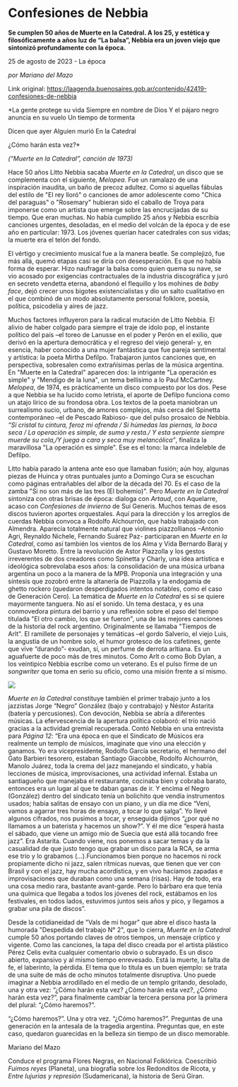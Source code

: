 # Confesiones de Nebbia

**Se cumplen 50 años de  Muerte en la Catedral. A los 25, y estética y filosóficamente a años luz de “La balsa”, Nebbia era un joven viejo que sintonizó profundamente con la época.**

25 de agosto de 2023 - La época

_por Mariano del Mazo_

Link original: https://laagenda.buenosaires.gob.ar/contenido/42419-confesiones-de-nebbia



*La gente protege su vida
Siempre en nombre de Dios
Y el pájaro negro anuncia en su vuelo
Un tiempo de tormenta

Dicen que ayer
Alguien murió
En la Catedral

¿Cómo harán esta vez?*




*(“Muerte en la Catedral”, canción de 1973)*




Hace 50 años Litto Nebbia sacaba *Muerte en la Catedral*, un disco que se complementa con el siguiente, *Melopea*. Fue un ramalazo de una inspiración inaudita, un baño de precoz adultez. Como si aquellas fábulas del estilo de "El rey lloró" o canciones de amor adolescente como "Chica del paraguas" o "Rosemary" hubieran sido el caballo de Troya para imponerse como un artista que emerge sobre las encrucijadas de su tiempo. Que eran muchas. No había cumplido 25 años y Nebbia escribía canciones urgentes, desoladas, en el medio del volcán de la época y de ese año en particular: 1973. Los jóvenes querían hacer catedrales con sus vidas; la muerte era el telón del fondo.




El vértigo y crecimiento musical fue a la manera beatle. Se complejizó, fue más allá, quemó etapas casi se diría con desesperación. Es que no había forma de esperar. Hizo naufragar la balsa como quien quema su nave, se vio acosado por exigencias contractuales de la industria discográfica y juró en secreto vendetta eterna, abandonó el flequillo y los mohines de *baby face*, dejó crecer unos bigotes existencialistas y dio un salto cualitativo en el que combinó de un modo absolutamente personal folklore, poesía, política, psicodelia y aires de jazz.




Muchos factores influyeron para la radical mutación de Litto Nebbia. El alivio de haber colgado para siempre el traje de ídolo pop, el instante político del país –el toreo de Lanusse en el poder y Perón en el exilio, que derivó en la apertura democrática y el regreso del viejo general- y, en esencia, haber conocido a una mujer fantástica que fue pareja sentimental y artística: la poeta Mirtha Defilpo. Trabajaron juntos canciones que, en perspectiva, sobresalen como extrañísimas perlas de la música argentina. En "Muerte en la Catedral" aparecen dos: la intrigante "La operación es simple" y "Mendigo de la luna", un tema bellísimo a lo Paul McCartney. *Melopea*, de 1974, es prácticamente un disco compuesto por los dos. Pese a que Nebbia se ha lucido como letrista, el aporte de Defilpo funciona como un atajo lírico de su frondosa obra. Los textos de la poeta maniobran un surrealismo sucio, urbano, de amores complejos, más cerca del Spinetta contemporáneo –el de Pescado Rabioso- que del pulso prosaico de Nebbia. *“Si cristal tu cintura, feroz mi ofrenda / Si húmedas las piernas, la boca seca / La operación es simple, de suma y resta./ Y esta serpiente siempre muerde su cola,/Y juega a cara y seca muy melancólica”*, finaliza la maravillosa "La operación es simple". Ese es el tono: la marca indeleble de Defilpo.




Litto había parado la antena ante eso que llamaban fusión; aún hoy, algunas piezas de Huinca y otras puntuales junto a Domingo Cura se escuchan como páginas entrañables del albor de la década del 70. Es el caso de la zamba "Si no son más de las tres (El bohemio)". Pero *Muerte en la Catedral* sintoniza con otras brisas de época: dialoga con *Artaud*, con Aquelarre, acaso con *Confesiones de invierno* de Sui Generis. Muchos temas de esos discos tuvieron aportes orquestales. Aquí para la dirección y los arreglos de cuerdas Nebbia convoca a Rodolfo Alchourrón, que había trabajado con Almendra. Aparecía totalmente natural que violines piazzollianos –Antonio Agri, Reynaldo Nichele, Fernando Suárez Paz- participaran en *Muerte en la Catedral*, como así también los vientos de los Alma y Vida Bernardo Baraj y Gustavo Moretto. Entre la revolución de Astor Piazzolla y los gestos irreverentes de dos creadores como Spinetta y Charly, una idea artística e ideológica sobrevolaba esos años: la consolidación de una música urbana argentina un poco a la manera de la MPB. Proponía una integración y una síntesis que zozobró entre la altanería de Piazzolla y la endogamia de ghetto rockero (quedaron desperdigados intentos notables, como el caso de Generación Cero). La temática de *Muerte en la Catedral* es si se quiere mayormente tanguera. No así el sonido. Un tema destaca, y es una conmovedora pintura del barrio y una reflexión sobre el paso del tiempo titulada "El otro cambio, los que se fueron", una de las mejores canciones de la historia del rock argentino. Originalmente se llamaba "Tiempos de Arlt". El ramillete de personajes y temáticas –el gordo Salverio, el viejo Luis, la angustia de un hombre solo, el humor grotesco de los cafetines, gente que vive “durando”- exudan, sí, un perfume de derrota arltiana. Es un aguafuerte de poco más de tres minutos. Como Arlt o como Bob Dylan, a los veintipico Nebbia escribe como un veterano. Es el pulso firme de un *songwriter* que toma en serio su oficio, como una misión frente a sí mismo.




![](https://cdn.feater.me/files/images/2600194/e3350b3e-e0f7-428e-8a91-c2df7fcee7d8.jpg)




*Muerte en la Catedral* constituye también el primer trabajo junto a los jazzistas Jorge “Negro” González (bajo y contrabajo) y Néstor Astarita (batería y percusiones). Con devoción, Nebbia se abría a diferentes músicas. La efervescencia de la apertura política colaboró: el trío nació gracias a la actividad gremial recuperada. Contó Nebbia en una entrevista para *Página 12*: “Era una época en que el Sindicato de Músicos era realmente un templo de músicos, imaginate que vino una elección y ganamos. Yo era vicepresidente, Rodolfo García secretario, el hermano del Gato Barbieri tesorero, estaban Santiago Giacobbe, Rodolfo Alchourrón, Manolo Juárez, toda la crema del jazz manejando el sindicato, y había lecciones de música, improvisaciones, una actividad infernal. Estaba un santiagueño que manejaba el restaurante, cocinaba bien y cobraba barato, entonces era un lugar al que te daban ganas de ir. Y encima el Negro (González) dentro del sindicato tenía un bolichito que vendía instrumentos usados; había salitas de ensayo con un piano, y un día me dice “Vení, vamos a agarrar tres horas de ensayo, a tocar lo que salga”. Yo llevé algunos cifrados, nos pusimos a tocar, y enseguida dijimos “¿por qué no llamamos a un baterista y hacemos un show?”. Y él me dice “esperá hasta el sábado, que viene un amigo mío de Suecia que está allá tocando free jazz”. Era Astarita. Cuando viene, nos ponemos a sacar temas y da la casualidad de que justo tengo que grabar un disco para la RCA, se arma ese trío y lo grabamos (…).Funcionamos bien porque no hacemos ni rock propiamente dicho ni jazz, salen rítmicas nuevas, que tienen que ver con Brasil y con el jazz, hay mucha acordística, y en vivo hacíamos zapadas e improvisaciones que duraban como una semana (risas). Hay de todo, era una cosa medio rara, bastante avant-garde. Pero lo bárbaro era que tenía una química que llegaba a todos los jóvenes del rock, estábamos en los festivales, en todos lados, estuvimos juntos seis años y pico, y llegamos a grabar una pila de discos”.




Desde la cotidianeidad de "Vals de mi hogar" que abre el disco hasta la humorada "Despedida del trabajo N° 2", que lo cierra, *Muerte en la Catedral* cumple 50 años portando claves de otros tiempos, un mensaje críptico y vigente. Como las canciones, la tapa del disco creada por el artista plástico Pérez Celis evita cualquier comentario obvio o subrayado. Es un disco abierto, expansivo y al mismo tiempo enrevesado. Está la muerte, la falta de fe, el laberinto, la pérdida. El tema que lo titula es un buen ejemplo: se trata de una suite de más de ocho minutos totalmente disruptiva. Uno puede imaginar a Nebbia arrodillado en el medio de un templo gritando, desolado, una y otra vez: “¿Cómo harán esta vez? ¿Cómo harán esta vez?, ¿Cómo harán esta vez?”, para finalmente cambiar la tercera persona por la primera del plural: “¿Cómo haremos?”.




“¿Cómo haremos?”. Una y otra vez. “¿Cómo haremos?”. Preguntas de una generación en la antesala de la tragedia argentina. Preguntas que, en este caso, quedaron guarecidas en la belleza sin tiempo de un disco memorable.




Mariano del Mazo




Conduce el programa Flores Negras, en Nacional Folklórica. Coescribió *Fuimos reyes* (Planeta), una biografía sobre los Redonditos de Ricota, y *Entre lujurias y represión* (Sudamericana), la historia de Serú Giran.



